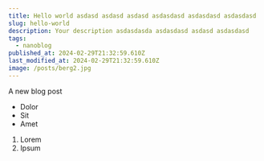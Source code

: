 ```yaml
---
title: Hello world asdasd asdasd asdasd asdasdasd asdasdasd asdasdasd
slug: hello-world
description: Your description asdasdasda asdasdasd asdasd asdasdasd
tags:
  - nanoblog
published_at: 2024-02-29T21:32:59.610Z
last_modified_at: 2024-02-29T21:32:59.610Z
image: /posts/berg2.jpg
---
```


A new blog post

- Dolor
- Sit
- Amet

1. Lorem
2. Ipsum

